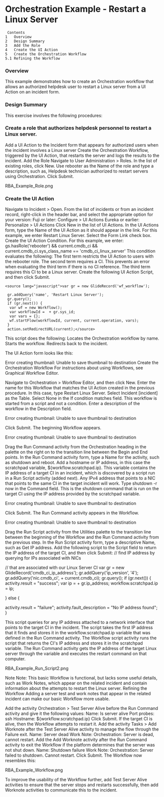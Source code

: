 # Orchestration Example - Restart a Linux Server
```
 Contents
1	Overview
2	Design Summary
3	Add the Role
4	Create the UI Action
5	Create the Orchestration Workflow
5.1	Refining the Workflow
```

### Overview
This example demonstrates how to create an Orchestration workflow that allows an authorized helpdesk user to restart a Linux server from a UI Action on an incident form.

### Design Summary
This exercise involves the following procedures:

### Create a role that authorizes helpdesk personnel to restart a Linux server.
Add a UI Action to the Incident form that appears for authorized users when the incident involves a Linux server
Create the Orchestration Workflow, triggered by the UI Action, that restarts the server and logs the results to the incident.
Add the Role
Navigate to User Administration > Roles.
In the list of existing roles, click New.
Use rebooter as the Name of the role and type a description, such as, Helpdesk technician authorized to restart servers using Orchestration.
Click Submit.

RBA_Example_Role.png

### Create the UI Action
Navigate to Incident > Open.
From the list of incidents or from an incident record, right-click in the header bar, and select the appropriate option for your version:
Fuji or later: Configure > UI Actions
Eureka or earlier: Personalize > UI Actions
Click New in the list of UI Actions.
In the UI Actions form, type the Name of the UI Action as it should appear in the link.
For this example, we enter Restart Linux Server.
Select the Form Link check box.
Create the UI Action Condition.
For this example, we enter:
<source lang="javascript">gs.hasRole('rebooter') && current.cmdb_ci && current.cmdb_ci.sys_class_name == 'cmdb_ci_linux_server'</source>
This condition evaluates the following:
The first term restricts the UI Action to users with the rebooter role.
The second term requires a CI. This prevents an error when evaluating the third term if there is no CI reference.
The third term requires this CI to be a Linux server.
Create the following UI Action Script, and then click Submit.
```
<source lang="javascript">var gr = new GlideRecord('wf_workflow');

 gr.addQuery('name', 'Restart Linux Server');
 gr.query();
 if (gr.next()) {
  var wf = new Workflow();
  var workflowId =  + gr.sys_id;
  var vars = {};
  wf.startFlow(workflowId, current, current.operation, vars);
 }
 action.setRedirectURL(current);</source>
```
This script does the following:
  Locates the Orchestration workflow by name.
  Starts the workflow.
  Redirects back to the incident.
  
The UI Action form looks like this:

Error creating thumbnail: Unable to save thumbnail to destination
Create the Orchestration Workflow
For instructions about using Workflows, see Graphical Workflow Editor.

Navigate to Orchestration > Workflow Editor, and then click New.
Enter the name for this Workflow that matches the UI Action created in the previous procedure. In this case, type Restart Linux Server.
Select Incident [incident] as the Table.
Select None in the If condition matches field.
This workflow is started from a script and not a condition.
Enter a description of the workflow in the Description field.

Error creating thumbnail: Unable to save thumbnail to destination

Click Submit.
The beginning Workflow appears.

Error creating thumbnail: Unable to save thumbnail to destination

Drag the Run Command activity from the Orchestration heading in the palette on the right on to the transition line between the Begin and End points.
In the Run Command activity form, type a Name for the activity, such as shutdown and reboot.
Add a hostname or IP address, in this case the scratchpad variable, ${workflow.scratchpad.ip}.
This variable contains the IP address of a target CI in an incident, which is discovered by a script run in a Run Script activity (added next). Any IPv4 address that points to a NIC that points to the same CI in the target incident will work.
Type shutdown -r now in the Command field.
This is the shutdown command that is run on the target CI using the IP address provided by the scratchpad variable.

Error creating thumbnail: Unable to save thumbnail to destination

Click Submit.
The Run Command activity appears in the Workflow.

Error creating thumbnail: Unable to save thumbnail to destination

Drag the Run Script activity from the Utilities palette to the transition line between the beginning of the Workflow and the Run Command activity from the previous step.
In the Run Script activity form, type a descriptive Name, such as Get IP address.
Add the following script to the Script field to return the IP address of the target CI, and then click Submit:
<source lang="javascript">// find IP address by querying for IPs associated with NICs

 // that are associated with our Linux Server CI
  var gr = new GlideRecord('cmdb_ci_ip_address');
  gr.addQuery('ip_version', '4');
  gr.addQuery('nic.cmdb_ci',  + current.cmdb_ci);
  gr.query();
  if (gr.next()) {
    activity.result = "success";
    var ip =  + gr.ip_address;
    workflow.scratchpad.ip = ip;

} else {

  activity.result = "failure";
  activity.fault_description = "No IP address found";
}</source>

This script queries for any IP address attached to a network interface that points to the target CI in the incident. The script takes the first IP address that it finds and stores it in the workflow.scratchpad.ip variable that was defined in the Run Command activity. The Workflow script activity runs the script that returns the CI's IP address and stores it in the scratchpad variable. The Run Command activity gets the IP address of the target Linux server through the variable and executes the restart command on that computer.

RBA_Example_Run_Script2.png‎

Note	Note: This basic Workflow is functional, but lacks some useful details, such as Work Notes, which appear on the related incident and contain information about the attempts to restart the Linux server.
Refining the Workflow
Adding a server test and work notes that appear in the related incident can make our basic Workflow more usable.

Add the activity Orchestration > Test Server Alive before the Run Command activity and give it the following values:
Name: Is server alive
Port probes: ssh
Hostname: ${workflow.scratchpad.ip}
Click Submit.
If the target CI is alive, then the Workflow attempts to restart it.
Add the activity Tasks > Add Worknote after the Test Server Alive activity to manage the flow through the Failure exit.
Name: Server dead
Work Note: Orchestration: Server is dead, cannot restart.
Add the Add Worknote activity after the Run Command activity to exit the Workflow if the platform determines that the server was not shut down.
Name: Shutdown failure
Work Note: Orchestration: Server failed to shutdown. Cannot restart.
Click Submit.
The Workflow now resembles this:

RBA_Example_Workflow.png‎

To improve the usability of the Workflow further, add Test Server Alive activities to ensure that the server stops and restarts successfully, then add Worknote activities to communicate this to the incident.
